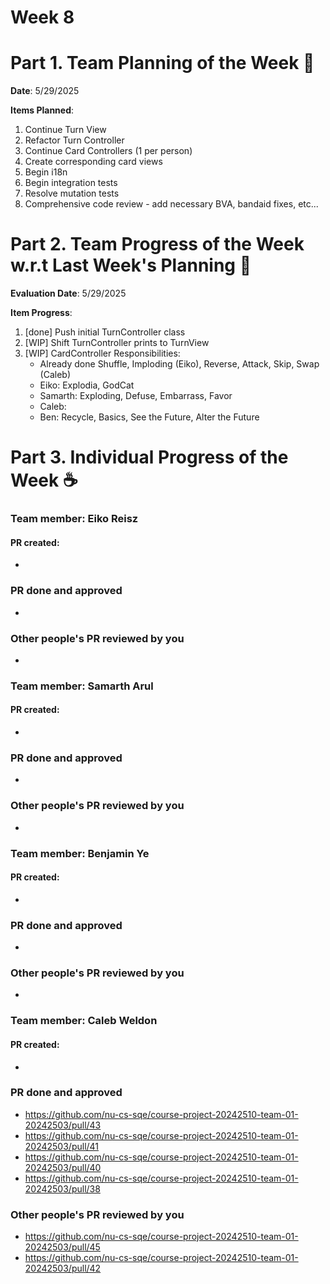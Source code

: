 # Week 8

# Part 1. Team Planning of the Week :ledger:
**Date**: 5/29/2025

**Items Planned**:
1. Continue Turn View
2. Refactor Turn Controller
3. Continue Card Controllers (1 per person)
4. Create corresponding card views
5. Begin i18n
6. Begin integration tests
7. Resolve mutation tests
8. Comprehensive code review - add necessary BVA, bandaid fixes, etc...

# Part 2. Team Progress of the Week w.r.t Last Week's Planning :green_book:
**Evaluation Date**: 5/29/2025

**Item Progress**:

1. [done] Push initial TurnController class
2. [WIP] Shift TurnController prints to TurnView
3. [WIP] CardController Responsibilities:
    - Already done Shuffle, Imploding (Eiko), Reverse, Attack, Skip, Swap (Caleb)
    - Eiko: Explodia, GodCat
    - Samarth: Exploding, Defuse, Embarrass, Favor
    - Caleb:
    - Ben: Recycle, Basics, See the Future, Alter the Future

# Part 3. Individual Progress of the Week :coffee:

### Team member: Eiko Reisz
#### PR created:
- 

### PR done and approved
- 

### Other people's PR reviewed by you
- 


### Team member: Samarth Arul
#### PR created:
- 

### PR done and approved
-

### Other people's PR reviewed by you
-


### Team member: Benjamin Ye
#### PR created:
- 

### PR done and approved
- 

### Other people's PR reviewed by you
- 


### Team member: Caleb Weldon
#### PR created:
- 

### PR done and approved
- https://github.com/nu-cs-sqe/course-project-20242510-team-01-20242503/pull/43
- https://github.com/nu-cs-sqe/course-project-20242510-team-01-20242503/pull/41
- https://github.com/nu-cs-sqe/course-project-20242510-team-01-20242503/pull/40
- https://github.com/nu-cs-sqe/course-project-20242510-team-01-20242503/pull/38

### Other people's PR reviewed by you
- https://github.com/nu-cs-sqe/course-project-20242510-team-01-20242503/pull/45
- https://github.com/nu-cs-sqe/course-project-20242510-team-01-20242503/pull/42

